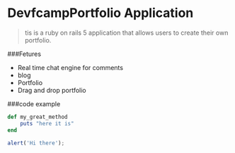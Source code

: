# DevfcampPortfolio Application

>tis is a ruby on rails 5 application that allows users to create their own portfolio.

###Fetures

- Real time chat engine for comments
- blog
- Portfolio
- Drag and drop portfolio

###code example

```ruby
def my_great_method
    puts "here it is"
end
```

```javascript
alert('Hi there');
```